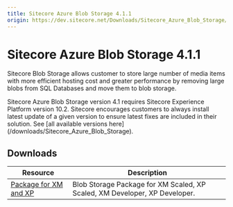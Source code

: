 ```yaml
---
title: Sitecore Azure Blob Storage 4.1.1
origin: https://dev.sitecore.net/Downloads/Sitecore_Azure_Blob_Storage/1x/Sitecore_Azure_Blob_Storage_411.aspx
---
```


# Sitecore Azure Blob Storage 4.1.1

Sitecore Blob Storage allows customer to store large number of media items with more efficient hosting cost and greater performance by removing large blobs from SQL Databases and move them to blob storage.

  <Alert variant='warning' mb={4}>
    <AlertIcon />
    Sitecore Azure Blob Storage version 4.1 requires Sitecore Experience Platform version 10.2.
  </Alert>
  
  <Alert variant='warning' mb={4}>
    <AlertIcon />
    Sitecore encourages customers to always install latest update of a given version to ensure latest fixes are included in their solution. See [all available versions here](/downloads/Sitecore_Azure_Blob_Storage).
  </Alert>
  

## Downloads

 | Resource | Description |
 | --- | --- |
 | [Package for XM and XP](https://sitecoredev.azureedge.net/~/media/D4C047BB3D654E4599781CFAD9132E9A.ashx?date=20211209T093018) | Blob Storage Package for XM Scaled, XP Scaled, XM Developer, XP Developer. |